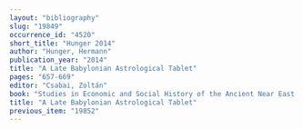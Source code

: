 ```yaml
---
layout: "bibliography"
slug: "19849"
occurrence_id: "4520"
short_title: "Hunger 2014"
author: "Hunger, Hermann"
publication_year: "2014"
title: "A Late Babylonian Astrological Tablet"
pages: "657-669"
editor: "Csabai, Zoltán"
book: "Studies in Economic and Social History of the Ancient Near East in Memory of Péter Vargyas (Budapest)"
title: "A Late Babylonian Astrological Tablet"
previous_item: "19852"
---
```

